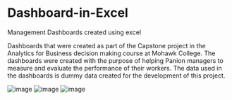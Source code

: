 # Dashboard-in-Excel

Management Dashboards created using excel

Dashboards that were created as part of the Capstone project in the Analytics for Business decision making course at Mohawk College.
The dashboards were created with the purpose of helping Panion managers to measure and evaluate the performance of their workers.
The data used in the dashboards is dummy data created for the development of this project.

![image](https://user-images.githubusercontent.com/26932070/162993054-0485fc57-1314-4bcf-aa87-5ca0aab4c83d.png)
![image](https://user-images.githubusercontent.com/26932070/162993288-577d2bf6-468c-47a1-abea-0f9b5c69512c.png)
![image](https://user-images.githubusercontent.com/26932070/162993461-d72543f8-00fc-4292-a0d8-942cd535f194.png)
